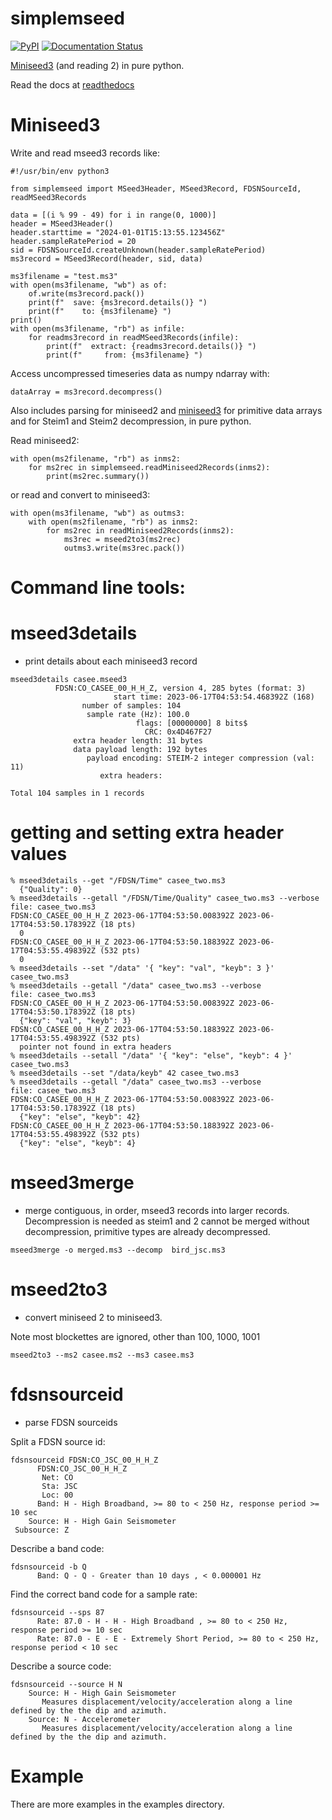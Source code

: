 # simplemseed


[![PyPI](https://img.shields.io/pypi/v/simplemseed)](https://pypi.org/project/simplemseed/)
[![Documentation Status](https://readthedocs.org/projects/simplemseed/badge/?version=latest)](https://simplemseed.readthedocs.io/en/latest/?badge=latest)

[Miniseed3](http://docs.fdsn.org/projects/miniseed3) (and reading 2) in pure python.

Read the docs at [readthedocs](https://readthedocs.org/projects/simplemseed/)

# Miniseed3

Write and read mseed3 records like:

```
#!/usr/bin/env python3

from simplemseed import MSeed3Header, MSeed3Record, FDSNSourceId, readMSeed3Records

data = [(i % 99 - 49) for i in range(0, 1000)]
header = MSeed3Header()
header.starttime = "2024-01-01T15:13:55.123456Z"
header.sampleRatePeriod = 20
sid = FDSNSourceId.createUnknown(header.sampleRatePeriod)
ms3record = MSeed3Record(header, sid, data)

ms3filename = "test.ms3"
with open(ms3filename, "wb") as of:
    of.write(ms3record.pack())
    print(f"  save: {ms3record.details()} ")
    print(f"    to: {ms3filename} ")
print()
with open(ms3filename, "rb") as infile:
    for readms3record in readMSeed3Records(infile):
        print(f"  extract: {readms3record.details()} ")
        print(f"     from: {ms3filename} ")
```

Access uncompressed timeseries data as numpy ndarray with:
```
dataArray = ms3record.decompress()
```


Also includes parsing for miniseed2 and
[miniseed3](http://docs.fdsn.org/projects/miniseed3/en/latest/index.html#) for primitive data arrays and
for Steim1 and Steim2 decompression, in pure python.

Read miniseed2:
```
with open(ms2filename, "rb") as inms2:
    for ms2rec in simplemseed.readMiniseed2Records(inms2):
        print(ms2rec.summary())
```
or read and convert to miniseed3:
```
with open(ms3filename, "wb") as outms3:
    with open(ms2filename, "rb") as inms2:
        for ms2rec in readMiniseed2Records(inms2):
            ms3rec = mseed2to3(ms2rec)
            outms3.write(ms3rec.pack())
```

# Command line tools:


#  mseed3details
- print details about each miniseed3 record
```
mseed3details casee.mseed3
          FDSN:CO_CASEE_00_H_H_Z, version 4, 285 bytes (format: 3)
                       start time: 2023-06-17T04:53:54.468392Z (168)
                number of samples: 104
                 sample rate (Hz): 100.0
                            flags: [00000000] 8 bits$
                              CRC: 0x4D467F27
              extra header length: 31 bytes
              data payload length: 192 bytes
                 payload encoding: STEIM-2 integer compression (val: 11)
                    extra headers:

Total 104 samples in 1 records
```

# getting and setting extra header values

```
% mseed3details --get "/FDSN/Time" casee_two.ms3
  {"Quality": 0}
% mseed3details --getall "/FDSN/Time/Quality" casee_two.ms3 --verbose
file: casee_two.ms3
FDSN:CO_CASEE_00_H_H_Z 2023-06-17T04:53:50.008392Z 2023-06-17T04:53:50.178392Z (18 pts)
  0
FDSN:CO_CASEE_00_H_H_Z 2023-06-17T04:53:50.188392Z 2023-06-17T04:53:55.498392Z (532 pts)
  0
% mseed3details --set "/data" '{ "key": "val", "keyb": 3 }' casee_two.ms3
% mseed3details --getall "/data" casee_two.ms3 --verbose
file: casee_two.ms3
FDSN:CO_CASEE_00_H_H_Z 2023-06-17T04:53:50.008392Z 2023-06-17T04:53:50.178392Z (18 pts)
  {"key": "val", "keyb": 3}
FDSN:CO_CASEE_00_H_H_Z 2023-06-17T04:53:50.188392Z 2023-06-17T04:53:55.498392Z (532 pts)
  pointer not found in extra headers
% mseed3details --setall "/data" '{ "key": "else", "keyb": 4 }' casee_two.ms3
% mseed3details --set "/data/keyb" 42 casee_two.ms3
% mseed3details --getall "/data" casee_two.ms3 --verbose
file: casee_two.ms3
FDSN:CO_CASEE_00_H_H_Z 2023-06-17T04:53:50.008392Z 2023-06-17T04:53:50.178392Z (18 pts)
  {"key": "else", "keyb": 42}
FDSN:CO_CASEE_00_H_H_Z 2023-06-17T04:53:50.188392Z 2023-06-17T04:53:55.498392Z (532 pts)
  {"key": "else", "keyb": 4}
```

#  mseed3merge
- merge contiguous, in order, mseed3 records into larger records. Decompression
is needed as steim1 and 2 cannot be merged without decompression, primitive
types are already decompressed.
```
mseed3merge -o merged.ms3 --decomp  bird_jsc.ms3
```

#  mseed2to3
- convert miniseed 2 to miniseed3.

Note most blockettes are ignored, other than 100, 1000, 1001

```
mseed2to3 --ms2 casee.ms2 --ms3 casee.ms3
```


# fdsnsourceid
- parse FDSN sourceids

Split a FDSN source id:
```
fdsnsourceid FDSN:CO_JSC_00_H_H_Z
      FDSN:CO_JSC_00_H_H_Z
       Net: CO
       Sta: JSC
       Loc: 00
      Band: H - High Broadband, >= 80 to < 250 Hz, response period >= 10 sec
    Source: H - High Gain Seismometer
 Subsource: Z
```   

Describe a band code:
```
fdsnsourceid -b Q
      Band: Q - Q - Greater than 10 days , < 0.000001 Hz
```

Find the correct band code for a sample rate:
```
fdsnsourceid --sps 87
      Rate: 87.0 - H - H - High Broadband , >= 80 to < 250 Hz, response period >= 10 sec
      Rate: 87.0 - E - E - Extremely Short Period, >= 80 to < 250 Hz, response period < 10 sec
```

Describe a source code:
```
fdsnsourceid --source H N
    Source: H - High Gain Seismometer
       Measures displacement/velocity/acceleration along a line defined by the the dip and azimuth.
    Source: N - Accelerometer
       Measures displacement/velocity/acceleration along a line defined by the the dip and azimuth.
```

# Example

There are more examples in the examples directory.
